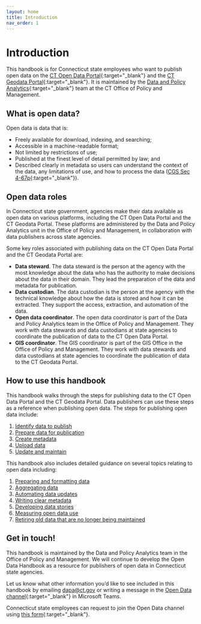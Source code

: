 ```yaml
---
layout: home
title: Introduction
nav_order: 1
---
```

# Introduction 

This handbook is for Connecticut state employees who want to publish open data on the [CT Open Data Portal](https://data.ct.gov/){:target="_blank"} and the [CT Geodata Portal](https://geodata.ct.gov/){:target="_blank"}. It is maintained by the [Data and Policy Analytics](https://portal.ct.gov/datapolicy/){:target="_blank"} team at the CT Office of Policy and Management.

## What is open data? 

Open data is data that is: 

* Freely available for download, indexing, and searching;
* Accessible in a machine-readable format; 
* Not limited by restrictions of use; 
* Published at the finest level of detail permitted by law; and 
* Described clearly in metadata so users can understand the context of the data, any limitations of use, and how to process the data ([CGS Sec 4-67p](https://www.cga.ct.gov/current/pub/chap_050.htm#sec_4-67p){:target="_blank"}).

## Open data roles

In Connecticut state government, agencies make their data available as open data on various platforms, including the CT Open Data Portal and the CT Geodata Portal. These platforms are administered by the Data and Policy Analytics unit in the Office of Policy and Management, in collaboration with data publishers across state agencies.

Some key roles associated with publishing data on the CT Open Data Portal and the CT Geodata Portal are: 

* **Data steward**. The data steward is the person at the agency with the most knowledge about the data who has the authority to make decisions about the data in their domain. They lead the preparation of the data and metadata for publication. 
* **Data custodian**. The data custodian is the person at the agency with the technical knowledge about how the data is stored and how it can be extracted. They support the access, extraction, and automation of the data. 
* **Open data coordinator**. The open data coordinator is part of the Data and Policy Analytics team in the Office of Policy and Management. They work with data stewards and data custodians at state agencies to coordinate the publication of data to the CT Open Data Portal. 
* **GIS coordinator**. The GIS coordinator is part of the GIS Office in the Office of Policy and Management. They work with data stewards and data custodians at state agencies to coordinate the publication of data to the CT Geodata Portal. 

## How to use this handbook 

This handbook walks through the steps for publishing data to the CT Open Data Portal and the CT Geodata Portal. Data publishers can use these steps as a reference when publishing open data. The steps for publishing open data include:

1. [Identify data to publish](data-publication-steps\1_identify_data_to_publish)
2. [Prepare data for publication](data-publication-steps\2_prepare_data_for_publication)
3. [Create metadata](data-publication-steps\3_create_metadata)
4. [Upload data](data-publication-steps\4_upload_data)
6. [Update and maintain](data-publication-steps\6_update_and_maintain)

This handbook also includes detailed guidance on several topics relating to open data including: 

1. [Preparing and formatting data](data-resources\data_preparation_and_formatting)
2. [Aggregating data](data-resources\data_aggregation)
3. [Automating data updates](data-resources\automation)
4. [Writing clear metadata](data-resources\metadata_standards)
5. [Developing data stories](data-resources\data_stories)
6. [Measuring open data use](data-resources\measuring_open_data_use)
7. [Retiring old data that are no longer being maintained](data-resources\data_retirement)

## Get in touch!

This handbook is maintained by the Data and Policy Analytics team in the Office of Policy and Management. We will continue to develop the Open Data Handbook as a resource for publishers of open data in Connecticut state agencies. 

Let us know what other information you’d like to see included in this handbook by emailing [dapa@ct.gov](mailto:dapa@ct.gov) or writing a message in the [Open Data channel](https://teams.microsoft.com/l/channel/19%3aby3J-Sxn821cmhl_aTjmxUfRlz90F7Nzhn20G9zqDOA1%40thread.tacv2/General?groupId=620a4f72-4ad4-43ce-93a4-0079cb317718&tenantId=118b7cfa-a3dd-48b9-b026-31ff69bb738b){:target="_blank"} in Microsoft Teams.

Connecticut state employees can request to join the Open Data channel using [this form](https://forms.office.com/Pages/ResponsePage.aspx?id=-nyLEd2juUiwJjH_abtzi5L_xJbiJ_5BoyF_jDckfpJUM1JNU0ZMNVhZRFA0MVlYOUdCNjA1TkRTWC4u){:target="_blank"}. 

